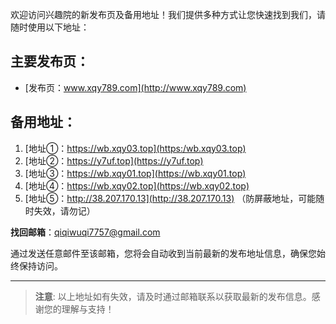 欢迎访问兴趣院的新发布页及备用地址！我们提供多种方式让您快速找到我们，请随时使用以下地址：

## 主要发布页：
- [发布页：www.xqy789.com](http://www.xqy789.com)

## 备用地址：
1. [地址①：https://wb.xqy03.top](https:/wb.xqy03.top)
2. [地址②：https://y7uf.top](https://y7uf.top)
3. [地址③：https://wb.xqy01.top](https://wb.xqy01.top)
4. [地址④：https://wb.xqy02.top](https://wb.xqy02.top)
5. [地址⑤：http://38.207.170.13](http://38.207.170.13) （防屏蔽地址，可能随时失效，请勿记）

 **找回邮箱**：qiqiwuqi7757@gmail.com

通过发送任意邮件至该邮箱，您将会自动收到当前最新的发布地址信息，确保您始终保持访问。

---

> **注意**: 以上地址如有失效，请及时通过邮箱联系以获取最新的发布信息。感谢您的理解与支持！
